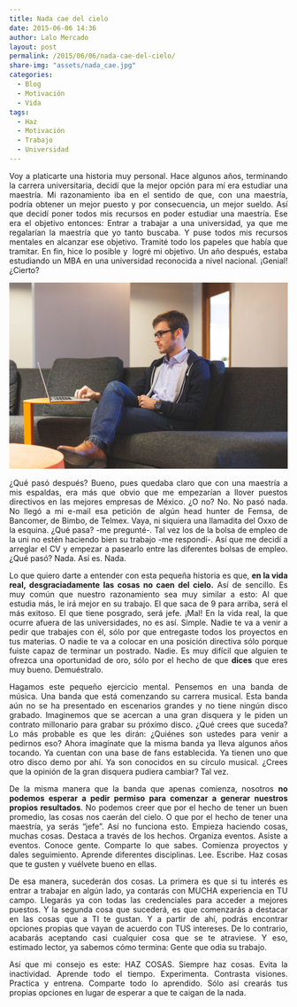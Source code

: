 ```yaml
---
title: Nada cae del cielo
date: 2015-06-06 14:36
author: Lalo Mercado
layout: post
permalink: /2015/06/06/nada-cae-del-cielo/
share-img: "assets/nada_cae.jpg"
categories:
  - Blog
  - Motivación
  - Vida
tags:
  - Haz
  - Motivación
  - Trabajo
  - Universidad
---
```

<p style="text-align: justify;">
  Voy a platicarte una historia muy personal. Hace algunos años, terminando la carrera universitaria, decidí que la mejor opción para mí era estudiar una maestría. Mi razonamiento iba en el sentido de que, con una maestría, podría obtener un mejor puesto y por consecuencia, un mejor sueldo. Así que decidí poner todos mis recursos en poder estudiar una maestría. Ese era el objetivo entonces: Entrar a trabajar a una universidad, ya que me regalarían la maestría que yo tanto buscaba. Y puse todos mis recursos mentales en alcanzar ese objetivo. Tramité todo los papeles que había que tramitar. En fin, hice lo posible y  logré mi objetivo. Un año después, estaba estudiando un MBA en una universidad reconocida a nivel nacional. ¡Genial! ¿Cierto?
</p>

<p align="center">
  <img width="600" src="/assets/nada_cae.jpg">
</p>

<p style="text-align: justify;">
  ¿Qué pasó después? Bueno, pues quedaba claro que con una maestría a mis espaldas, era más que obvio que me empezarían a llover puestos directivos en las mejores empresas de México. ¿O no? No. No pasó nada. No llegó a mi e-mail esa petición de algún head hunter de Femsa, de Bancomer, de Bimbo, de Telmex. Vaya, ni siquiera una llamadita del Oxxo de la esquina. ¿Qué pasa? -me pregunté-. Tal vez los de la bolsa de empleo de la uni no estén haciendo bien su trabajo -me respondí-. Así que me decidí a arreglar el CV y empezar a pasearlo entre las diferentes bolsas de empleo. ¿Qué pasó? Nada. Así es. Nada.
</p>

<p style="text-align: justify;">
  Lo que quiero darte a entender con esta pequeña historia es que, <strong>en la vida real, desgraciadamente las cosas no caen del cielo.</strong> Así de sencillo. Es muy común que nuestro razonamiento sea muy similar a esto: Al que estudia más, le irá mejor en su trabajo. El que saca de 9 para arriba, será el más exitoso. El que tiene posgrado, será jefe. ¡Mal! En la vida real, la que ocurre afuera de las universidades, no es así. Simple. Nadie te va a venir a pedir que trabajes con él, sólo por que entregaste todos los proyectos en tus materias. O nadie te va a colocar en una posición directiva sólo porque fuiste capaz de terminar un postrado. Nadie. Es muy difícil que alguien te ofrezca una oportunidad de oro, sólo por el hecho de que <strong>dices</strong> que eres muy bueno. Demuéstralo.
</p>

<p style="text-align: justify;">
  Hagamos este pequeño ejercicio mental. Pensemos en una banda de música. Una banda que está comenzando su carrera musical. Esta banda aún no se ha presentado en escenarios grandes y no tiene ningún disco grabado. Imaginemos que se acercan a una gran disquera y le piden un contrato millonario para grabar su próximo disco. ¿Qué crees que suceda? Lo más probable es que les dirán: ¿Quiénes son ustedes para venir a pedirnos eso? Ahora imagínate que la misma banda ya lleva algunos años tocando. Ya cuentan con una base de fans establecida. Ya tienen uno que otro disco demo por ahí. Ya son conocidos en su círculo musical. ¿Crees que la opinión de la gran disquera pudiera cambiar? Tal vez.
</p>

<p style="text-align: justify;">
  De la misma manera que la banda que apenas comienza, nosotros <strong>no podemos esperar a pedir permiso para comenzar a generar nuestros propios resultados</strong>. No podemos creer que por el hecho de tener un buen promedio, las cosas nos caerán del cielo. O que por el hecho de tener una maestría, ya serás &#8220;jefe&#8221;. Así no funciona esto. Empieza haciendo cosas, muchas cosas. Destaca a través de los hechos. Organiza eventos. Asiste a eventos. Conoce gente. Comparte lo que sabes. Comienza proyectos y dales seguimiento. Aprende diferentes disciplinas. Lee. Escribe. Haz cosas que te gusten y vuélvete bueno en ellas.
</p>

<p style="text-align: justify;">
  De esa manera, sucederán dos cosas. La primera es que si tu interés es entrar a trabajar en algún lado, ya contarás con MUCHA experiencia en TU campo. Llegarás ya con todas las credenciales para acceder a mejores puestos. Y la segunda cosa que sucederá, es que comenzarás a destacar en las cosas que a TI te gustan. Y a partir de ahí, podrás encontrar opciones propias que vayan de acuerdo con TUS intereses. De lo contrario, acabarás aceptando casi cualquier cosa que se te atraviese. Y eso, estimado lector, ya sabemos cómo termina: Gente que odia su trabajo.
</p>

<p style="text-align: justify;">
  Así que mi consejo es este: HAZ COSAS. Siempre haz cosas. Evita la inactividad. Aprende todo el tiempo. Experimenta. Contrasta visiones. Practica y entrena. Comparte todo lo aprendido. Sólo así crearás tus propias opciones en lugar de esperar a que te caigan de la nada.
</p>

